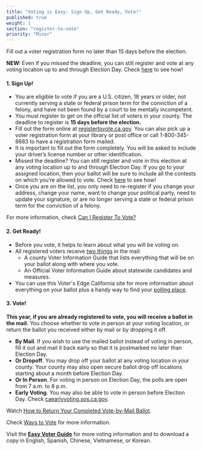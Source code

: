 ```yaml
---
title: "Voting is Easy: Sign Up, Get Ready, Vote!"
published: true
weight: 1
section: "register-to-vote"
priority: "Minor"
---
```


Fill out a voter registration form no later than 15 days before the election. 

**NEW:** Even if you missed the deadline, you can still register and vote at any voting location up to and through Election Day. Check [here](#menu-item-missed-the-voter-registration-deadline-you-can-still-register-and-vote) to see how!

#### 1. Sign Up!

- You are eligible to vote if you are a U.S. citizen, 18 years or older, not currently serving a state or federal prison term for the conviction of a felony, and have not been found by a court to be mentally incompetent.
- You must register to get on the official list of voters in your county. The deadline to register is **15 days before the election.**
- Fill out the form online at [registertovote.ca.gov](http://registertovote.ca.gov/).
You can also pick up a voter registration form at your library or post office or call 1-800-345-8683 to have a registration form mailed. 
- It is important to fill out the form completely. You will be asked to include your driver’s license number or other identification.
- Missed the deadline?  You can still register and vote in this election at any voting location up to and through Election Day.  If you go to your assigned location, then your ballot will be sure to include all the contests on which you’re allowed to vote.
Check [here](#menu-item-missed-the-voter-registration-deadline-you-can-still-register-and-vote) to see how!
- Once you are on the list, you only need to re-register if you change your address, change your name, want to change your political party, need to update your signature, or are no longer serving a state or federal prison term for the conviction of a felony. 

For more information, check [Can I Register To Vote?](#menu-item-can-i-register-to-vote)

#### 2. Get Ready!

- Before you vote, it helps to learn about what you will be voting on.
- All registered voters receive [two things](https://www.sos.ca.gov/elections/publications-and-resources/state-county-vig/) in the mail: 
  - A county Voter Information Guide that lists everything that will be on your ballot along with where you vote.
  - An Official Voter Information Guide about statewide candidates and measures.
- You can use this Voter's Edge California site for more information about everything on your ballot plus a handy way to find your [polling place](#section-my-polling-place). 

#### 3. Vote!

**This year, if you are already registered to vote, you will receive a ballot in the mail.** You choose whether to vote in person at your voting location, or return the ballot you received either by mail or by dropping it off.  

- **By Mail**. If you wish to use the mailed ballot instead of voting in person, fill it out and mail it back early so that it is postmarked no later than Election Day. 
- **Or Dropoff**. You may drop off your ballot at any voting location in your county. Your county may also open secure ballot drop off locations starting about a month before Election Day.
- **Or In Person**. For voting in person on Election Day, the polls are open from 7 a.m. to 8 p.m. 
- **Early Voting**. You may also be able to vote in person before Election Day. Check [caearlyvoting.sos.ca.gov](https://caearlyvoting.sos.ca.gov/).

Watch [How to Return Your Completed Vote-by-Mail Ballot](https://www.google.com/url?q=https://www.youtube.com/watch?v%3DhFH3YZrhBag%26feature%3Dyoutu.be&sa=D&ust=1576113195433000&usg=AFQjCNGr5kb0Ft2GLwC551ertzTHTcQlHg). 

Check [Ways to Vote](#section-ways-to-vote) for more information.

Visit the **[Easy Voter Guide](http://www.easyvoterguide.org/)** for more voting information and to download a copy in English, Spanish, Chinese, Vietnamese, or Korean.

  
